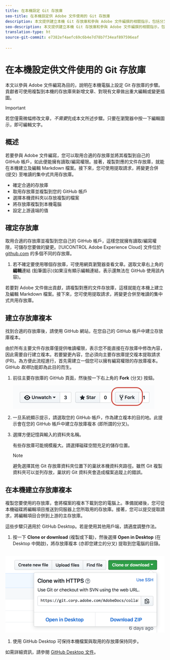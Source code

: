 ```yaml
---
title: 在本機設定 Git 存放庫
seo-title: 在本機設定供 Adobe 文件使用的 Git 存放庫
description: 本文提供建立本機 Git 存放庫和參與 Adobe 文件編撰的相關指示，包括分叉處理與複製流程。
seo-description: 本文提供建立本機 Git 存放庫和參與 Adobe 文件編撰的相關指示，包括分叉處理與複製流程。
translation-type: ht
source-git-commit: e7382ef4aefc69c6b4e7d78b7f34eaf897596eaf

---
```



# 在本機設定供文件使用的 Git 存放庫

本文以參與 Adobe 文件編寫為目的，說明在本機電腦上設定 Git 存放庫的步驟。貢獻者可使用複製到本機的存放庫來新增文章、對現有文章做出重大編輯或變更插圖。

> [!IMPORTANT]
> 若您僅需微幅修改文章，*不需要*完成本文所述步驟。只要在瀏覽器中按一下編輯圖示，即可編輯文字。

## 概述

若要參與 Adobe 文件編寫，您可以取用合適的存放庫並將其複製到自己的 GitHub 帳戶，如此便能擁有讀取/編寫權限。接著，複製對應的文件存放庫，就能在本機建立及編輯 Markdown 檔案。接下來，您可使用提取請求，將變更合併 (提交) 至唯讀的集中式共用存放庫。

* 確定合適的存放庫
* 取用存放庫並複製到您的 GitHub 帳戶
* 選擇本機資料夾以存放複製的檔案
* 將存放庫複製到本機電腦
* 設定上游遠端的值

## 確定存放庫

取用合適的存放庫並複製到您自己的 GitHub 帳戶，這樣您就擁有讀取/編寫權限，可儲存您要做的變更。[!UICONTROL Adobe Experience Cloud] 文件位於 [github.com](https://www.github.com/adobedocs) 的多個不同的存放庫。

1. 若不確定要使用哪個存放庫，可使用網頁瀏覽器查看文章。選取文章右上角的**編輯**連結 (鉛筆圖示)(如果沒有顯示編輯連結，表示還無法在 GitHub 使用該內容)。

若要對 Adobe 文件做出貢獻，請複製對應的文件存放庫，這樣就能在本機上建立及編輯 Markdown 檔案。接下來，您可使用提取請求，將變更合併至唯讀的集中式共用存放庫。

<!---
![GitHub Triangle](/assets/git-and-github-initial-setup.png)

If you're new to GitHub, watch the following video for a conceptual overview of the forking and cloning process:

>[!VIDEO https://channel9.msdn.com/Blogs/CoolMoose/Git-Repository-Setup/player]
-->

## 建立存放庫複本

找到合適的存放庫後，請使用 GitHub 網站，在您自己的 GitHub 帳戶中建立存放庫複本。

由於所有主要文件存放庫僅提供唯讀權限，表示您不能直接在存放庫中修改內容，因此需要自行建立複本。若要變更內容，您必須向主要存放庫提交複本提取請求 (PR)。為方便此流程進行，首先需建立一個您可以擁有編寫權限的存放庫複本。GitHub *取用*功能即為此目的而生。

1. 前往主要存放庫的 GitHub 頁面，然後按一下右上角的 **Fork** (分叉) 按鈕。

   ![GitHub 分叉功能](assets/fork-simple.png)

1. 一旦系統顯示提示，請選取您的 GitHub 帳戶，作為建立複本的目的地。此提示會在您的 GitHub 帳戶中建立存放庫複本 (即所謂的分叉)。

1. 選擇方便記憶與輸入的資料夾名稱。

   有些存放庫可能規模龐大。請選擇磁碟空間充足的儲存位置。

   > [!NOTE]
   > 避免選擇其他 Git 存放庫資料夾位置下的巢狀本機資料夾路徑。雖然 Git 複製資料夾可以並列存放，巢狀的 Git 資料夾會造成檔案追蹤上的錯誤。

## 在本機建立存放庫複本

複製您要使用的存放庫，會將檔案的複本下載到您的電腦上。準備就緒後，您可從本機磁碟將編輯項目推送到伺服器上您所取用的存放庫。接著，您可以提交提取請求，將編輯項目合併到上游的主存放庫。

這些步驟只適用於 GitHub Desktop。若是使用其他用戶端，請適度調整作法。

1. 按一下 **Clone or download** (複製或下載)，然後選擇 **Open in Desktop** (在 Desktop 中開啟)，將存放庫複本 (亦即您建立的分叉) 提取到您電腦的目錄。

  ![複製存放庫](assets/clone-pulldown.png)

1. 使用 GitHub Desktop 可保持本機檔案與取用的存放庫保持同步。

如需詳細資訊，請參閱 [GitHub Desktop 文件](https://help.github.com/desktop/)。
